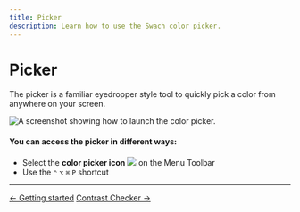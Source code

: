 ```yaml
---
title: Picker
description: Learn how to use the Swach color picker.
---
```


# Picker

The picker is a familiar eyedropper style tool to quickly pick a color from anywhere on your screen.

<img
  alt="A screenshot showing how to launch the color picker."
  class="h-auto mb-16 w-full"
  src="/svgs/docs/picker/launch-picker.svg"
/>

#### You can access the picker in different ways:

- Select the **color picker icon** <img class="h-4 inline-block w-4" src="/svgs/docs/picker/drop.svg"> on the Menu Toolbar
- Use the `⌃` `⌥` `⌘` `P` shortcut

---

<footer class="flex justify-between lg:hidden">
  <a class="text-alt hover:text-color1" href="/docs/">← Getting started</a>
  <a class="text-alt hover:text-color1" href="/docs/contrast-checker/">Contrast Checker →</a>
</footer>
